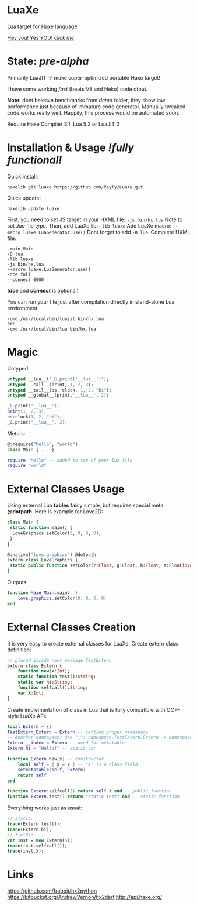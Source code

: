 LuaXe
=====

Lua target for Haxe language

[Hey you! Yes YOU! *click me*](https://github.com/PeyTy/LuaXe/issues/29)

State: *pre-alpha*
=====
Primarily LuaJIT -> make super-optimized portable Haxe target!

I have some working *fast* (beats V8 and Neko) code otput.

**Note:** dont beleave benchmarks from *demo* folder, they show low performance just because of immature code generator. Manually tweaked code works really well. Happily, this process would be automated soon.

Require Haxe Compiler 3.1, Lua 5.2 or LuaJIT 2

Installation & Usage *!fully functional!*
=====
Quick install:
```
haxelib git luaxe https://github.com/PeyTy/LuaXe.git
```
Quick update:
```
haxelib update luaxe
```
First, you need to set JS target in your HXML file: ```-js bin/hx.lua``` Note to set *.lua* file type. Than, add LuaXe lib: ```-lib luaxe``` Add LuaXe macro: ```--macro luaxe.LuaGenerator.use()``` Dont forget to add ```-D lua```.
Complete HXML file:
```
-main Main
-D lua
-lib luaxe
-js bin/hx.lua
--macro luaxe.LuaGenerator.use()
-dce full
--connect 6000
```
(___dce___ and ___connect___ is optional)

You can run your file just after compilation directly in stand-alone Lua environment:
```
-cmd /usr/local/bin/luajit bin/hx.lua
or:
-cmd /usr/local/bin/lua bin/hx.lua
```

Magic
=====
Untyped:
```haxe
untyped __lua__("_G.print('__lua__')");
untyped __call__(print, 1, 2, 3);
untyped __tail__(os, clock, 1, 2, "hi");
untyped __global__(print,'__lua__', 2);
```
```lua
_G.print('__lua__');
print(1, 2, 3);
os:clock(1, 2, "hi");
_G.print("__lua__", 2);
```
Meta`s:
```haxe
@:require("hello", "world")
class Main { ... }
```
```lua
require "hello" -- added to top of your lua file
require "world"
```

External Classes Usage
=====
Using external Lua **tables** fairly simple, but requires special meta **@dotpath**.
Here is example for Love2D:

```haxe
class Main {
 static function main() {
  LoveGraphics.setColor(0, 0, 0, 0);
 }
}

@:native("love.graphics") @dotpath
extern class LoveGraphics {
 static public function setColor(r:Float, g:Float, b:Float, a:Float):Void;
}
```
Outputs:
```lua
function Main_Main.main(  )
	love.graphics.setColor(0, 0, 0, 0)
end
```

External Classes Creation
=====
It is very easy to create external classes for LuaXe.
Create extern class definition:
```haxe
// placed inside root package TestExtern
extern class Extern {
	function new(x:Int);
	static function test():String;
	static var hi:String;
	function selfcall():String;
	var X:Int;
}
```
Create implementation of class in Lua that is fully compatible with OOP-style LuaXe API:
```lua
local Extern = {}
TestExtern_Extern = Extern -- setting proper namespace 
-- Another namespace? Use "_": namespace.TestExtern.Extern -> namespace_TestExtern_Extern
Extern.__index = Extern -- need for metatable
Extern.hi = "Hello!" -- static var

function Extern.new(x) -- constructor
	local self = { X = x } -- "X" is a class field
	setmetatable(self, Extern)
	return self
end

function Extern:selfcall() return self.X end -- public function
function Extern.test() return "static test" end -- static function
```
Everything works just as usual:
```haxe
// static:
trace(Extern.test());
trace(Extern.hi);
// fields:
var inst = new Extern(5);
trace(inst.selfcall());
trace(inst.X);
```

Links
=====
https://github.com/frabbit/hx2python
https://bitbucket.org/AndrewVernon/hx2dart
http://api.haxe.org/
